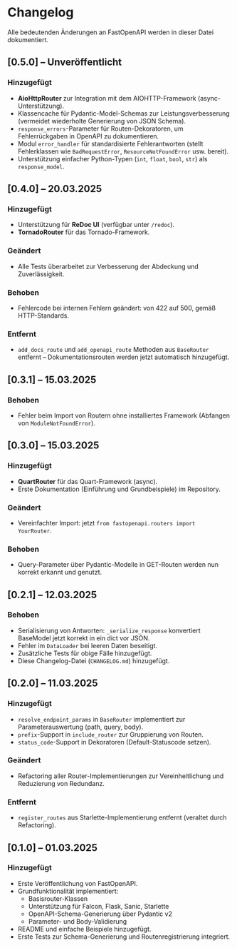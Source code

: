 # Changelog

Alle bedeutenden Änderungen an FastOpenAPI werden in dieser Datei dokumentiert.

## [0.5.0] – Unveröffentlicht

### Hinzugefügt
- **AioHttpRouter** zur Integration mit dem AIOHTTP-Framework (async-Unterstützung).
- Klassencache für Pydantic-Model-Schemas zur Leistungsverbesserung (vermeidet wiederholte Generierung von JSON Schema).
- `response_errors`-Parameter für Routen-Dekoratoren, um Fehlerrückgaben in OpenAPI zu dokumentieren.
- Modul `error_handler` für standardisierte Fehlerantworten (stellt Fehlerklassen wie `BadRequestError`, `ResourceNotFoundError` usw. bereit).
- Unterstützung einfacher Python-Typen (`int`, `float`, `bool`, `str`) als `response_model`.

## [0.4.0] – 20.03.2025

### Hinzugefügt
- Unterstützung für **ReDoc UI** (verfügbar unter `/redoc`).
- **TornadoRouter** für das Tornado-Framework.

### Geändert
- Alle Tests überarbeitet zur Verbesserung der Abdeckung und Zuverlässigkeit.

### Behoben
- Fehlercode bei internen Fehlern geändert: von 422 auf 500, gemäß HTTP-Standards.

### Entfernt
- `add_docs_route` und `add_openapi_route` Methoden aus `BaseRouter` entfernt – Dokumentationsrouten werden jetzt automatisch hinzugefügt.

## [0.3.1] – 15.03.2025

### Behoben
- Fehler beim Import von Routern ohne installiertes Framework (Abfangen von `ModuleNotFoundError`).

## [0.3.0] – 15.03.2025

### Hinzugefügt
- **QuartRouter** für das Quart-Framework (async).
- Erste Dokumentation (Einführung und Grundbeispiele) im Repository.

### Geändert
- Vereinfachter Import: jetzt `from fastopenapi.routers import YourRouter`.

### Behoben
- Query-Parameter über Pydantic-Modelle in GET-Routen werden nun korrekt erkannt und genutzt.

## [0.2.1] – 12.03.2025

### Behoben
- Serialisierung von Antworten: `_serialize_response` konvertiert BaseModel jetzt korrekt in ein dict vor JSON.
- Fehler im `DataLoader` bei leeren Daten beseitigt.
- Zusätzliche Tests für obige Fälle hinzugefügt.
- Diese Changelog-Datei (`CHANGELOG.md`) hinzugefügt.

## [0.2.0] – 11.03.2025

### Hinzugefügt
- `resolve_endpoint_params` in `BaseRouter` implementiert zur Parameterauswertung (path, query, body).
- `prefix`-Support in `include_router` zur Gruppierung von Routen.
- `status_code`-Support in Dekoratoren (Default-Statuscode setzen).

### Geändert
- Refactoring aller Router-Implementierungen zur Vereinheitlichung und Reduzierung von Redundanz.

### Entfernt
- `register_routes` aus Starlette-Implementierung entfernt (veraltet durch Refactoring).

## [0.1.0] – 01.03.2025

### Hinzugefügt
- Erste Veröffentlichung von FastOpenAPI.
- Grundfunktionalität implementiert:
  - Basisrouter-Klassen
  - Unterstützung für Falcon, Flask, Sanic, Starlette
  - OpenAPI-Schema-Generierung über Pydantic v2
  - Parameter- und Body-Validierung
- README und einfache Beispiele hinzugefügt.
- Erste Tests zur Schema-Generierung und Routenregistrierung integriert.
